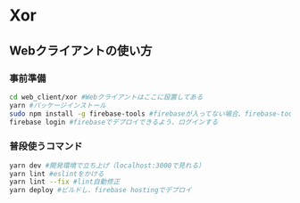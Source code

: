 # Xor

## Webクライアントの使い方

### 事前準備
```bash
cd web_client/xor #Webクライアントはここに設置してある
yarn #パッケージインストール
sudo npm install -g firebase-tools #firebaseが入ってない場合、firebase-toolsをインストール
firebase login #firebaseでデプロイできるよう、ログインする
```

### 普段使うコマンド
```bash
yarn dev #開発環境で立ち上げ（localhost:3000で見れる）
yarn lint #eslintをかける
yarn lint --fix #lint自動修正
yarn deploy #ビルドし、firebase hostingでデプロイ
```